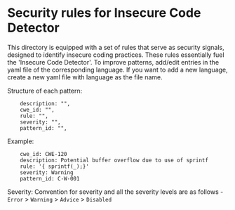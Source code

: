 # Security rules for Insecure Code Detector

This directory is equipped with a set of rules that serve as security signals, designed to identify insecure coding practices. These rules essentially fuel the 'Insecure Code Detector'. To improve patterns, add/edit entries in the yaml file of the corresponding language. If you want to add a new language, create a new yaml file with language as the file name.

Structure of each pattern:
```
    description: "",
    cwe_id: "",
    rule: "",
    severity: "",
    pattern_id: "",
 ```
Example:
```
    cwe_id: CWE-120
    description: Potential buffer overflow due to use of sprintf
    rule: '{ sprintf(_);}'
    severity: Warning
    pattern_id: C-W-001
```

Severity:
Convention for severity and all the severity levels are as follows -
`Error` > `Warning` > `Advice` > `Disabled`
